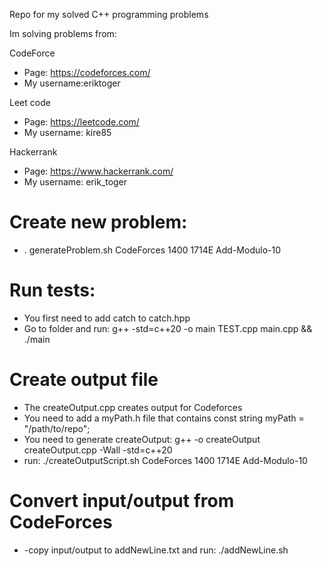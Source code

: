 Repo for my solved C++ programming problems

Im solving problems from:

CodeForce

- Page: https://codeforces.com/
- My username:eriktoger

Leet code

- Page: https://leetcode.com/
- My username: kire85

Hackerrank

- Page: https://www.hackerrank.com/
- My username: erik_toger

# Create new problem:

- . generateProblem.sh CodeForces 1400 1714E Add-Modulo-10

# Run tests:

- You first need to add catch to catch.hpp
- Go to folder and run: g++ -std=c++20 -o main TEST.cpp main.cpp && ./main

# Create output file

- The createOutput.cpp creates output for Codeforces
- You need to add a myPath.h file that contains const string myPath = "/path/to/repo";
- You need to generate createOutput: g++ -o createOutput createOutput.cpp -Wall -std=c++20
- run: ./createOutputScript.sh CodeForces 1400 1714E Add-Modulo-10

# Convert input/output from CodeForces

- -copy input/output to addNewLine.txt and run: ./addNewLine.sh
